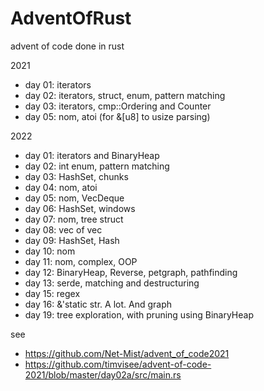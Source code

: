 # AdventOfRust

advent of code done in rust

2021
* day 01: iterators
* day 02: iterators, struct, enum, pattern matching
* day 03: iterators, cmp::Ordering and Counter
* day 05: nom, atoi (for &[u8] to usize parsing)

2022
* day 01: iterators and BinaryHeap
* day 02: int enum, pattern matching
* day 03: HashSet, chunks
* day 04: nom, atoi
* day 05: nom, VecDeque
* day 06: HashSet, windows
* day 07: nom, tree struct
* day 08: vec of vec
* day 09: HashSet, Hash
* day 10: nom
* day 11: nom, complex, OOP
* day 12: BinaryHeap, Reverse, petgraph, pathfinding
* day 13: serde, matching and destructuring
* day 15: regex
* day 16: &'static str. A lot. And graph
* day 19: tree exploration, with pruning using BinaryHeap


see
* https://github.com/Net-Mist/advent_of_code2021
* https://github.com/timvisee/advent-of-code-2021/blob/master/day02a/src/main.rs



